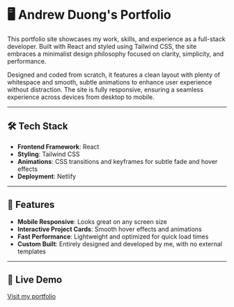 # 🖥️ Andrew Duong's Portfolio

This portfolio site showcases my work, skills, and experience as a full-stack developer. Built with React and styled using Tailwind CSS, the site embraces a minimalist design philosophy focused on clarity, simplicity, and performance.

Designed and coded from scratch, it features a clean layout with plenty of whitespace and smooth, subtle animations to enhance user experience without distraction. The site is fully responsive, ensuring a seamless experience across devices from desktop to mobile.

---

## 🛠️ Tech Stack

- **Frontend Framework**: React  
- **Styling**: Tailwind CSS  
- **Animations**: CSS transitions and keyframes for subtle fade and hover effects  
- **Deployment**: Netlify

---

## 📱 Features

- **Mobile Responsive**: Looks great on any screen size  
- **Interactive Project Cards**: Smooth hover effects and animations  
- **Fast Performance**: Lightweight and optimized for quick load times  
- **Custom Built**: Entirely designed and developed by me, with no external templates

---

## 🔗 Live Demo

[Visit my portfolio](https://andrewduong.netlify.app/)
